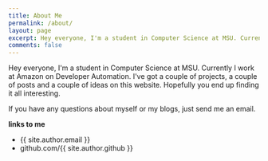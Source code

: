 ```yaml
---
title: About Me 
permalink: /about/
layout: page
excerpt: Hey everyone, I'm a student in Computer Science at MSU. Currently I work at Amazon on Developer Automation.
comments: false
---
```


Hey everyone, I'm a student in Computer Science at MSU. Currently I work at Amazon on Developer Automation.
I've got a couple of projects, a couple of posts and a couple of ideas on this website. Hopefully you end up 
finding it all interesting.

If you have any questions about myself or my blogs, just send me an email.

**links to me**

- {{ site.author.email }}
- github.com/{{ site.author.github }}
